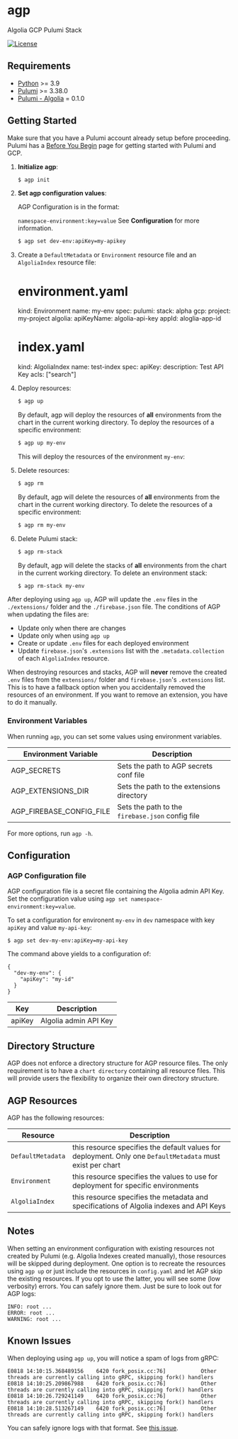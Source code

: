 # agp

Algolia GCP Pulumi Stack

[![License](https://img.shields.io/badge/License-Apache%202.0-blue.svg)](https://opensource.org/licenses/Apache-2.0)

## Requirements

- [Python](https://www.python.org/downloads) >= 3.9
- [Pulumi](https://www.pulumi.com/docs/get-started/install) >= 3.38.0
- [Pulumi - Algolia](https://pypi.org/project/sw-pulumi-algolia/) = 0.1.0

## Getting Started

Make sure that you have a Pulumi account already setup before proceeding. Pulumi has a
[Before You Begin](https://www.pulumi.com/docs/get-started/gcp/begin/) page for getting started with
Pulumi and GCP.

1. **Initialize agp**:

   ```bash
   $ agp init
   ```

2. **Set agp configuration values**:

   AGP Configuration is in the format:

   ``namespace-environment:key=value``
   See **Configuration** for more information.

   ```bash
   $ agp set dev-env:apiKey=my-apikey
   ```

3. Create a ``DefaultMetadata`` or ``Environment`` resource file and an ``AlgoliaIndex`` resource file:

   # environment.yaml
   kind: Environment
   name: my-env
   spec:
     pulumi:
       stack: alpha
     gcp:
       project: my-project
     algolia:
       apiKeyName: algolia-api-key
       appId: aloglia-app-id

   # index.yaml
   kind: AlgoliaIndex
   name: test-index
   spec:
     apiKey:
       description: Test API Key
       acls: ["search"]

4. Deploy resources:

   ```bash
   $ agp up 
   ```
   By default, agp will deploy the resources of **all** environments from the chart in the current working directory.
   To deploy the resources of a specific environment:

   ```bash
   $ agp up my-env
   ```

   This will deploy the resources of the environment ``my-env``:

5. Delete resources:

   ```bash
   $ agp rm
   ```

   By default, agp will delete the resources of **all** environments from the chart in the current working directory.
   To delete the resources of a specific environment:

   ```bash
   $ agp rm my-env
   ```

6. Delete Pulumi stack:

   ```bash
   $ agp rm-stack
   ```

   By default, agp will delete the stacks of **all** environments from the chart in the current working directory.
   To delete an environment stack:

   ```bash
   $ agp rm-stack my-env
   ```

After deploying using ``agp up``, AGP will update the ``.env`` files in the ``./extensions/`` folder and the ``./firebase.json``
file. The conditions of AGP when updating the files are:

- Update only when there are changes
- Update only when using ``agp up``
- Create or update ``.env`` files for each deployed environment
- Update ``firebase.json``'s ``.extensions`` list with the ``.metadata.collection`` of each ``AlgoliaIndex`` resource.

When destroying resources and stacks, AGP will **never** remove the created ``.env`` files from the ``extensions/`` folder
and ``firebase.json``'s ``.extensions`` list. This is to have a fallback option when you accidentally removed the resources 
of an environment. If you want to remove an extension, you have to do it manually.

### Environment Variables

When running ``agp``, you can set some values using environment variables.

| Environment Variable | Description |
|----------------------|-------------|
| AGP_SECRETS | Sets the path to AGP secrets conf file |
| AGP_EXTENSIONS_DIR | Sets the path to the extensions directory |
| AGP_FIREBASE_CONFIG_FILE | Sets the path to the ``firebase.json`` config file |

For more options, run ``agp -h``.

## Configuration

### AGP Configuration file

AGP configuration file is a secret file containing the Algolia admin API Key.
Set the configuration value using ``agp set namespace-environment:key=value``.

To set a configuration for environent ``my-env`` in ``dev`` namespace with key ``apiKey`` and value ``my-api-key``:

    $ agp set dev-my-env:apiKey=my-api-key

The command above yields to a configuration of:

    {
      "dev-my-env": {
        "apiKey": "my-id"
      }
    }

| Key | Description |
|-----|-------------|
| apiKey | Algolia admin API Key |

## Directory Structure

AGP does not enforce a directory structure for AGP resource files. The only requirement is to have a ``chart directory`` containing
all resource files. This will provide users the flexibility to organize their own directory structure.

## AGP Resources

AGP has the following resources:

| Resource | Description |
|----------|-------------|
| ``DefaultMetadata`` | this resource specifies the default values for deployment. Only one ``DefaultMetadata`` must exist per chart |
| ``Environment`` | this resource specifies the values to use for deployment for specific environments |
| ``AlgoliaIndex`` | this resource specifies the metadata and specifications of Algolia indexes and API Keys |


## Notes

When setting an environment configuration with existing resources not created by Pulumi (e.g. Algolia Indexes created manually),
those resources will be skipped during deployment. One option is to recreate the resources using ``agp up`` or just include
the resources in ``config.yaml`` and let AGP skip the existing resources. If you opt to use the latter, you will see some
(low verbosity) errors. You can safely ignore them. Just be sure to look out for AGP logs:

    INFO: root ...
    ERROR: root ...
    WARNING: root ...

## Known Issues

When deploying using ``agp up``, you will notice a spam of logs from gRPC:

   ```
   E0818 14:10:15.368489156    6420 fork_posix.cc:76]           Other threads are currently calling into gRPC, skipping fork() handlers
   E0818 14:10:25.209867988    6420 fork_posix.cc:76]           Other threads are currently calling into gRPC, skipping fork() handlers
   E0818 14:10:26.729241149    6420 fork_posix.cc:76]           Other threads are currently calling into gRPC, skipping fork() handlers
   E0818 14:10:28.513267149    6420 fork_posix.cc:76]           Other threads are currently calling into gRPC, skipping fork() handlers
   ```

You can safely ignore logs with that format. See [this issue](https://github.com/pulumi/pulumi/issues/9110).

